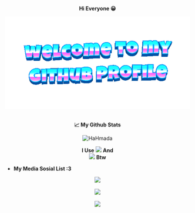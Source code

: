 <div align="center">
	
**Hi Everyone 😀**

<div align="center">
	<img src="welcome-header.gif" alt="welcome to my github profile">
	<br>
	<br>
</div>

<div align="center">
	
**📈 My Github Stats**

<p align="center"> <img src="https://github-readme-stats.vercel.app/api?username=HaHmada&show_icons=true&theme=gotham" alt="HaHmada" />


**I Use**         <a href="https://ubuntu.com/"><img src="https://img.shields.io/badge/Distro-Ubuntu-orange?style=flat&logo=ubuntu" /></a>        **And**        
<a href="https://www.microsoft.com/en-us/software-download/windows10"><img src="https://img.shields.io/badge/Windows-10-blue?style=flat&logo=windows" /></a>        **Btw**

<div align="left">
	
- **My Media Sosial List :3**


<div align="center">
<a href="https://github.com/HaHmada"><img src="https://img.shields.io/badge/GitHub-HaHmada-red?style=flat&logo=github" /></a>


<a href="https://www.youtube.com/@HaHmada132"><img src="https://img.shields.io/badge/Youtube-HaHmada-gold?style=flat&logo=youtube" /></a>


<a href="https://hahmada132.blogspot.com/"><img src="https://img.shields.io/badge/Website-HaHmada-blue?style=flat&logo=blogger" /></a>

